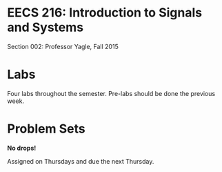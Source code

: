 # EECS 216: Introduction to Signals and Systems

Section 002: Professor Yagle, Fall 2015

# Labs

Four labs throughout the semester. Pre-labs should be done the previous week.

# Problem Sets

**No drops!**

Assigned on Thursdays and due the next Thursday.
